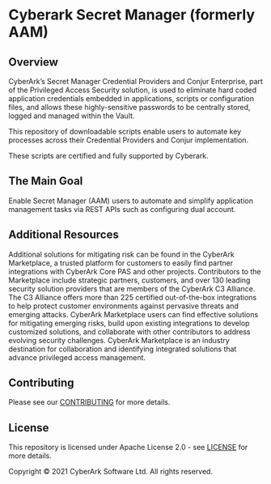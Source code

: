 # Cyberark Secret Manager (formerly AAM)

## Overview  
CyberArk’s Secret Manager Credential Providers and Conjur Enterprise, part of the Privileged Access Security solution, is used to eliminate hard coded application credentials embedded in applications, scripts or configuration files, and allows these highly-sensitive passwords to be centrally stored, logged and managed within the Vault.

This repository of downloadable scripts enable users to automate key processes across their Credential Providers and Conjur implementation.

These scripts are certified and fully supported by Cyberark.

## The Main Goal
Enable Secret Manager (AAM) users to automate and simplify application management tasks via REST APIs such as configuring dual account.
 

## Additional Resources
Additional solutions for mitigating risk can be found in the CyberArk Marketplace, a trusted platform for customers to easily find partner integrations with CyberArk Core PAS and other projects. Contributors to the Marketplace include strategic partners, customers, and over 130 leading security solution providers that are members of the CyberArk C3 Alliance. The C3 Alliance offers more than 225 certified out-of-the-box integrations to help protect customer environments against pervasive threats and emerging attacks. CyberArk Marketplace users can find effective solutions for mitigating emerging risks, build upon existing integrations to develop customized solutions, and collaborate with other contributors to address evolving security challenges. CyberArk Marketplace is an industry destination for collaboration and identifying integrated solutions that advance privileged access management.

## Contributing
Please see our [CONTRIBUTING](https://github.com/cyberark/Secret-Manager-formerly-AAM/blob/main/COTRIBUTING.md) for more details.

## License
This repository is licensed under Apache License 2.0 - see [LICENSE](https://github.com/cyberark/Secret-Manager-formerly-AAM/blob/main/LICENSE) for more details.

Copyright © 2021 CyberArk Software Ltd. All rights reserved.
